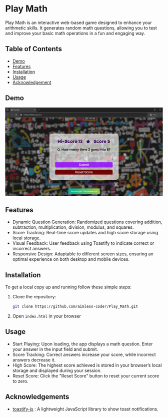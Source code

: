 # Play Math

Play Math is an interactive web-based game designed to enhance your arithmetic skills. It generates random math questions, allowing you to test and improve your basic math operations in a fun and engaging way.

## Table of Contents

- [Demo](#demo)
- [Features](#features)
- [Installation](#installation)
- [Usage](#usage)
- [Acknowledgement](#acknowledgement)
## Demo

![Play Math Screenshot](Screenshot.jpg)





## Features

- Dynamic Question Generation: Randomized questions covering addition, subtraction, multiplication, division, modulus, and squares.
- Score Tracking: Real-time score updates and high score storage using local storage.
- Visual Feedback: User feedback using Toastify to indicate correct or incorrect answers.
- Responsive Design: Adaptable to different screen sizes, ensuring an optimal experience on both desktop and mobile devices.


## Installation

To get a local copy up and running follow these simple steps:

1. Clone the repository:
   ```sh
   git clone https://github.com/aimless-coder/Play_Math.git
   ```

2. Open `index.html` in your browser

    
## Usage

- Start Playing: Upon loading, the app displays a math question. Enter your answer in the input field and submit.
- Score Tracking: Correct answers increase your score, while incorrect answers decrease it.
- High Score: The highest score achieved is stored in your browser’s local storage and displayed during your session.
- Reset Score: Click the "Reset Score" button to reset your current score to zero.




## Acknowledgements

 - [toastify-js](https://github.com/apvarun/toastify-js) : A lightweight JavaScript library to show toast notifications.


